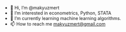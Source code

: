 - 👋 Hi, I’m @makyuzmert
- 👀 I’m interested in econometrics, Python, STATA
- 🌱 I’m currently learning machine learning algorithms.
- 📫 How to reach me makyuzmert@gmail.com
